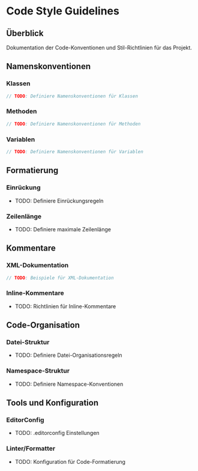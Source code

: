 # Code Style Guidelines

## Überblick

Dokumentation der Code-Konventionen und Stil-Richtlinien für das Projekt.

## Namenskonventionen

### Klassen
```csharp
// TODO: Definiere Namenskonventionen für Klassen
```

### Methoden
```csharp
// TODO: Definiere Namenskonventionen für Methoden
```

### Variablen
```csharp
// TODO: Definiere Namenskonventionen für Variablen
```

## Formatierung

### Einrückung
- TODO: Definiere Einrückungsregeln

### Zeilenlänge
- TODO: Definiere maximale Zeilenlänge

## Kommentare

### XML-Dokumentation
```csharp
// TODO: Beispiele für XML-Dokumentation
```

### Inline-Kommentare
- TODO: Richtlinien für Inline-Kommentare

## Code-Organisation

### Datei-Struktur
- TODO: Definiere Datei-Organisationsregeln

### Namespace-Struktur
- TODO: Definiere Namespace-Konventionen

## Tools und Konfiguration

### EditorConfig
- TODO: .editorconfig Einstellungen

### Linter/Formatter
- TODO: Konfiguration für Code-Formatierung